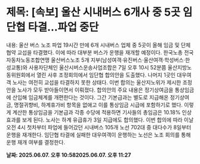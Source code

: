 # **제목: [속보] 울산 시내버스 6개사 중 5곳 임단협 타결…파업 중단**

  내용: 울산 버스 노조 파업 19시간 만에 6개 시내버스 업체 중 5곳이 올해 임금 및 단체협약 교섭을 타결했다. 이에 따라 대부분 버스가 운행을 재개할 예정이다.           한국노총 전국자동차노동조합연맹 울산버스노조 5개 지부(남성여객·유진버스·울산여객·학성버스·한성교통)와 사용자단체인 울산시버스운송사업조합은 7일 오후 10시 52분쯤 울산지방노동위원회에서 열린 사후 조정회의에서 임단협 합의안을 도출했다. 나머지 1곳인 대우여객 노사는 여전히 교섭을 타결하지 못한 상태다.           이번 합의는 울산지노위가 제시한 조정안을 노사가 모두 받아들이면서 이뤄졌다.           합의안의 주요 내용은 정기상여금을 통상임금에 산입해 임금체계를 개편한다는 것이다. 그간 기본급과는 별도로 지급해온 정기상여금, 명절귀향비, 하계휴가비 항목을 없애고 이를 통상임금 시급에 포함하기로 했다.           이렇게 계산한 통상임금을 기본급과 각종 수당에 적용하면 기사들의 총임금은 10.18% 인상 효과를 보게 된다.           노사는 하계 유급휴가 3일 지급에도 합의했다. 이번 합의에 따라 이날 오전 4시 첫차부터 파업에 들어갔던 시내버스 105개 노선 702대 중 대다수가 8일부터 운행을 재개한다.           임단협 타결에 실패한 대우여객이 운행하는 노선은 노조 회의를 통해 운행 재개 여부를 결정한다.

  **날짜: 2025.06.07. 오후 10:582025.06.07. 오후 11:27**